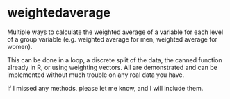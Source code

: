 # weightedaverage
Multiple ways to calculate the weighted average of a variable for each level of a group variable 
(e.g. weighted average for men, weighted average for women).

This can be done in a loop, a discrete split of the data, the canned function already in R, 
or using weighting vectors. All are demonstrated and can be implemented without much trouble on any real data you have.

If I missed any methods, please let me know, and I will include them. 
